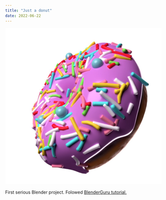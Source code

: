 ```yaml
---
title: "Just a donut"
date: 2022-06-22
---
```


![Just a donut](cover.jpg)

<div class="wpb-content-wrapper"><p>First serious Blender project. Folowed <a href="https://youtube.com/playlist?list=PLjEaoINr3zgFX8ZsChQVQsuDSjEqdWMAD" target="_blank" rel="noopener">BlenderGuru tutorial.</a></p>
</div>
